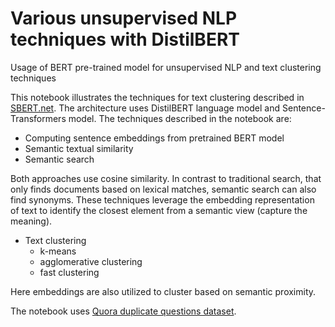 # Various unsupervised NLP techniques with DistilBERT
Usage of BERT pre-trained model for unsupervised NLP and text clustering techniques


This notebook illustrates the techniques for text clustering described in [SBERT.net](https://www.sbert.net/examples/applications/computing-embeddings/README.html).
The architecture uses DistilBERT language model and Sentence-Transformers model.
The techniques described in the notebook are:
- Computing sentence embeddings from pretrained BERT model
- Semantic textual similarity
- Semantic search

Both approaches use cosine similarity. In contrast to traditional search, that only finds documents based on lexical matches, semantic search can also find synonyms. These techniques leverage the embedding representation of text to identify the closest element from a semantic view (capture the meaning).

- Text clustering
  - k-means
  - agglomerative clustering
  - fast clustering

Here embeddings are also utilized to cluster based on semantic proximity.


The notebook uses [Quora duplicate questions dataset](http://qim.fs.quoracdn.net/quora_duplicate_questions.tsv).

